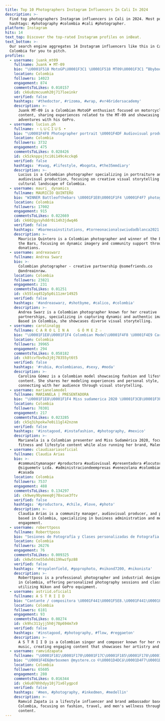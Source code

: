 ```yaml
---
title: Top 10 Photographers Instagram Influencers In Cali In 2024
description: >-
  Find top photographers Instagram influencers in Cali in 2024. Most popular
  hashtags: #photography #colombia #cali #photographer.
platform: Instagram
hits: 14
text_top: Discover the top-rated Instagram profiles on inBeat.
text_bottom: >-
  Our search engine aggregates 14 Instagram influencers like this in Cali,
  Colombia for you to pitch.
profiles:
  - username: juank_mt09
    fullname: Juank ✖️ MT-09
    bio: "\U0001F518 MotoGP\U0001F3C1 \U0001F518 MT09\U0001F3C1 “Bbyboo” \U0001F518 VR46\U0001F1EE\U0001F1F9 \U0001F518 Colombiano \U0001F1E8\U0001F1F4 \U0001F518 Caleño \U0001F518 GoPro \U0001F518 Kms ✖️ Familia ✖️ Amigos"
    location: Colombia
    followers: 14023
    engagement: 874
    commentsToLikes: 0.010157
    id: ck6u8zmcuumh20j717loeinkr
    verified: false
    hashtags: '#thedoctor, #rizoma, #wrap, #vr46ridersacademy'
    description: >-
      Juank MT-09 is a Colombian MotoGP enthusiast focused on motorcycle
      content, sharing experiences related to the MT-09 and showcasing
      adventures with his GoPro.
  - username: lucius.ph
    fullname: ・ＬＵＣＩＵＳ •
    bio: "\U0001F4F8 Photographer portrait \U0001F4DF Audiovisual producer CALI・COL \U0001F4E5Para sesiones info aquí \U0001F4E5"
    location: Colombia
    followers: 3732
    engagement: 475
    commentsToLikes: 0.028426
    id: ck5zknppsjtci0i149c4cckq6
    verified: false
    hashtags: '#swag, #lifestyle, #bogota, #the35mmdiary'
    description: >-
      Lucius is a Colombian photographer specializing in portraiture and
      audiovisual production, focusing on creative visual storytelling and the
      cultural landscape of Colombia.
  - username: mauri__dynamics_
    fullname: MAURICIO QUINTERO
    bio: "WINNER Battleofthebars \U0001F1E8\U0001F1F4 \U0001F4F7 photographer Donations for sw⬇️"
    location: Colombia
    followers: 17002
    engagement: 915
    commentsToLikes: 0.022669
    id: ck602gysyhddr0i14h3jdwq46
    verified: false
    hashtags: '#barmesainstitutions, #torneonacionalswciudadblanca2021'
    description: >-
      Mauricio Quintero is a Colombian photographer and winner of the Battle of
      the Bars, focusing on dynamic imagery and community support through
      donations.
  - username: andreaswarz
    fullname: Andrea Swarz
    bio: >-
      Colombian photographer - creative partnership @somefriends.co
      @andreainraw.
    location: Colombia
    followers: 23821
    engagement: 231
    commentsToLikes: 0.01251
    id: ck55lxq452p5p0i11zmr14925
    verified: false
    hashtags: '#andreaswarz, #shotbyme, #calico, #colombia'
    description: >-
      Andrea Swarz is a Colombian photographer known for her creative
      partnerships, specializing in capturing dynamic and authentic imagery.
      Based in Colombia, she showcases diverse visual storytelling.
  - username: carolinalgg
    fullname: C A R O L I N A    G Ó M E Z ☆
    bio: "\U0001F1E8\U0001F1F4 Colombian Model\U0001F4F8 \U0001F4E9 Carolinalgg@hotmail.com"
    location: Colombia
    followers: 39965
    engagement: 294
    commentsToLikes: 0.058182
    id: ck8tcvfbv0u3j0j78355yt6t5
    verified: false
    hashtags: '#rubia, #colombianas, #sexy, #moda'
    description: >-
      Carolina Gómez is a Colombian model showcasing fashion and lifestyle
      content. She shares her modeling experiences and personal style,
      connecting with her audience through visual storytelling.
  - username: marianelamodel
    fullname: MARIANELA | PRESENTADORA
    bio: "\U0001F1E8\U0001F1F4 Miss sudamerica 2020 \U0001F3CB\U0001F3FD‍♀️ fitness \U0001F469\U0001F3FC‍\U0001F4BCCreadora de @malena_stylee"
    location: Colombia
    followers: 70301
    engagement: 217
    commentsToLikes: 0.023285
    id: ck5q3ihpokw7e0i11gl42nznm
    verified: false
    hashtags: '#instagood, #instafashion, #photography, #mexico'
    description: >-
      Marianela is a Colombian presenter and Miss Sudamérica 2020, focusing on
      fitness and lifestyle content while also running her brand, Malena Stylee.
  - username: claudiaariasoficial
    fullname: Claudia Arias
    bio: >-
      #communitymanager #productora #audiovisual #presentadora #locutor De
      @siguemetv Lcda. #administraciondeempresas #venezolana #colombiana y
      #casada
    location: Colombia
    followers: 7537
    engagement: 488
    commentsToLikes: 0.134297
    id: ck9wey9bymeeq0j78xcue3ftv
    verified: false
    hashtags: '#productora, #chile, #love, #photo'
    description: >-
      Claudia Arias is a community manager, audiovisual producer, and presenter
      based in Colombia, specializing in business administration and media
      engagement.
  - username: roberttposs
    fullname: Roberttposs
    bio: "Sesiones de Fotografía y Clases personalizadas de Fotografia Diseñador Industrial // @arpossamano \U0001F4F7 Nikon/Gopro"
    location: Colombia
    followers: 26276
    engagement: 76
    commentsToLikes: 0.009325
    id: ck0w5tne55dvh0i19hwzfpz88
    verified: false
    hashtags: '#royalenfield, #goprophoto, #nikond7200, #nikonista'
    description: >-
      Roberttposs is a professional photographer and industrial designer based
      in Colombia, offering personalized photography sessions and classes,
      utilizing Nikon and GoPro equipment.
  - username: astriid.oficial1
    fullname: A S T R I I D
    bio: "Cantante / compositora \U0001F441‍\U0001F5E8.\U0001F441‍\U0001F5E8 BAILA REGGAETÓN Escúchalo aqui\U0001F447"
    location: Colombia
    followers: 6181
    engagement: 93
    commentsToLikes: 0.08274
    id: ck9hc311yjj5h0j78p694m7x9
    verified: false
    hashtags: '#instagood, #photography, #flow, #reggaeton'
    description: >-
      A S T R I I D is a Colombian singer and composer known for her reggaetón
      music, creating engaging content that showcases her artistry and dance.
  - username: ramvidzapata
    fullname: "\U0001F181\U0001F170\U0001F17C\U0001F185\U0001F178\U0001F173"
    bio: "\U0001F4E6@mrboxmen @mystere.co ©\U0001D4DCá\U0001D4F7\U0001D4EA\U0001D4F0\U0001D4EE\U0001D4FB ✳️ @andrewchristianintl Ambassador \U0001F308♂️ \U0001F351@jjmalibu Ambassasor \U0001F1FB\U0001F1EALiving in Bogota\U0001F1FB\U0001F1EA"
    location: Colombia
    followers: 65605
    engagement: 280
    commentsToLikes: 0.016344
    id: ck6u070hhdyy10j71x6lygpcd
    verified: false
    hashtags: '#men, #photography, #inkedmen, #medellin'
    description: >-
      Ramvid Zapata is a lifestyle influencer and brand ambassador based in
      Colombia, focusing on fashion, travel, and men's wellness through engaging
      content.
---
```


